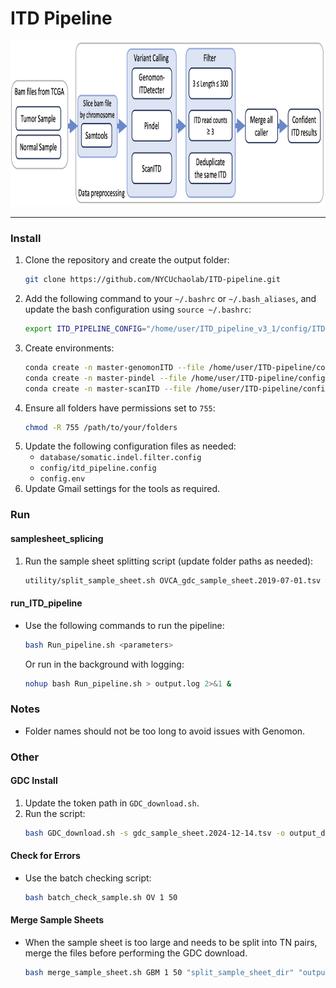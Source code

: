 # ITD Pipeline
<img width="1031" src="https://github.com/Juan-Jeffery/ITD-pipeline/blob/main/ITD-pipeline.png" width="1000" height="265">

---

### Install
1. Clone the repository and create the output folder:
    ```bash
    git clone https://github.com/NYCUchaolab/ITD-pipeline.git
    ```
2. Add the following command to your `~/.bashrc` or `~/.bash_aliases`, and update the bash configuration using `source ~/.bashrc`:
    ```bash
    export ITD_PIPELINE_CONFIG="/home/user/ITD_pipeline_v3_1/config/ITD_pipeline.config"
    ```
3. Create environments:
    ```bash
    conda create -n master-genomonITD --file /home/user/ITD-pipeline/config/genomonITD.txt
    conda create -n master-pindel --file /home/user/ITD-pipeline/config/pindel.txt
    conda create -n master-scanITD --file /home/user/ITD-pipeline/config/scanITD.txt
    ```
4. Ensure all folders have permissions set to `755`:
    ```bash
    chmod -R 755 /path/to/your/folders
    ```
5. Update the following configuration files as needed:
    - `database/somatic.indel.filter.config`
    - `config/itd_pipeline.config`
    - `config.env`
6. Update Gmail settings for the tools as required.

### Run
#### samplesheet_splicing
1. Run the sample sheet splitting script (update folder paths as needed):
    ```bash
    utility/split_sample_sheet.sh OVCA_gdc_sample_sheet.2019-07-01.tsv OVCA
    ```
#### run_ITD_pipeline
- Use the following commands to run the pipeline:
    ```bash
    bash Run_pipeline.sh <parameters>
    ```
    Or run in the background with logging:

    ```bash
    nohup bash Run_pipeline.sh > output.log 2>&1 &
    ```
### Notes
- Folder names should not be too long to avoid issues with Genomon.
### Other
#### GDC Install
1. Update the token path in `GDC_download.sh`.
2. Run the script:
    ```bash
    bash GDC_download.sh -s gdc_sample_sheet.2024-12-14.tsv -o output_dir/
    ```
#### Check for Errors
- Use the batch checking script:
    ```bash
    bash batch_check_sample.sh OV 1 50
    ```
#### Merge Sample Sheets
- When the sample sheet is too large and needs to be split into TN pairs, merge the files before performing the GDC download.
    ```bash
    bash merge_sample_sheet.sh GBM 1 50 "split_sample_sheet_dir" "output_file_name (e.g., 1_50.tsv)"
    ```


    
